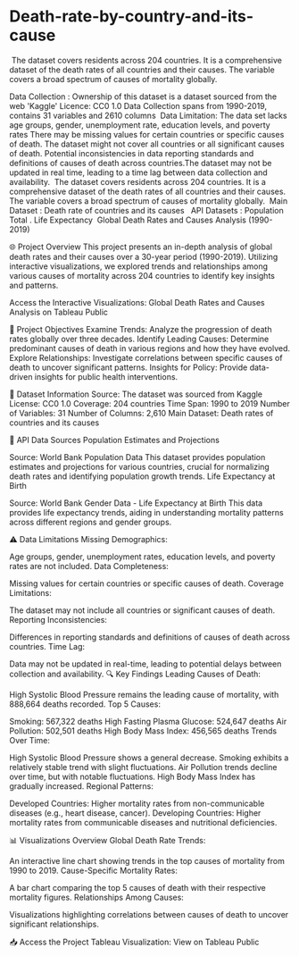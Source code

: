 # Death-rate-by-country-and-its-cause
​ The dataset covers residents across 204 countries. It is a comprehensive dataset of the death rates of all countries and their causes. The variable covers a broad spectrum of causes of mortality globally.​

Data Collection :​
Ownership of this dataset is a dataset sourced from the web 'Kaggle'​
Licence: CC0 1.0​
Data Collection spans from 1990-2019, contains 31 variables and 2610 columns​
​
Data Limitation:​
The data set lacks age groups, gender, unemployment rate, education levels, and poverty rates​
There may be missing values for certain countries or specific causes of death.​
The dataset might not cover all countries or all significant causes of death.​
Potential inconsistencies in data reporting standards and definitions of causes of death across countries.​
The dataset may not be updated in real time, leading to a time lag between data collection and availability.​
​
​The dataset covers residents across 204 countries. It is a comprehensive dataset of the death rates of all countries and their causes. The variable covers a broad spectrum of causes of mortality globally.​
​
              Main Dataset     : Death rate of countries and its causes ​
​
    API Datasets      : Population Total​
.                               Life Expectancy ​
​
Global Death Rates and Causes Analysis (1990-2019)

🌐 Project Overview
This project presents an in-depth analysis of global death rates and their causes over a 30-year period (1990-2019). Utilizing interactive visualizations, we explored trends and relationships among various causes of mortality across 204 countries to identify key insights and patterns.

Access the Interactive Visualizations: Global Death Rates and Causes Analysis on Tableau Public

🎯 Project Objectives
Examine Trends: Analyze the progression of death rates globally over three decades.
Identify Leading Causes: Determine predominant causes of death in various regions and how they have evolved.
Explore Relationships: Investigate correlations between specific causes of death to uncover significant patterns.
Insights for Policy: Provide data-driven insights for public health interventions.

📂 Dataset Information
Source: The dataset was sourced from Kaggle
License: CC0 1.0
Coverage: 204 countries
Time Span: 1990 to 2019
Number of Variables: 31
Number of Columns: 2,610
Main Dataset: Death rates of countries and its causes

📡 API Data Sources
Population Estimates and Projections

Source: World Bank Population Data
This dataset provides population estimates and projections for various countries, crucial for normalizing death rates and identifying population growth trends.
Life Expectancy at Birth

Source: World Bank Gender Data - Life Expectancy at Birth
This data provides life expectancy trends, aiding in understanding mortality patterns across different regions and gender groups.

⚠️ Data Limitations
Missing Demographics:

Age groups, gender, unemployment rates, education levels, and poverty rates are not included.
Data Completeness:

Missing values for certain countries or specific causes of death.
Coverage Limitations:

The dataset may not include all countries or significant causes of death.
Reporting Inconsistencies:

Differences in reporting standards and definitions of causes of death across countries.
Time Lag:

Data may not be updated in real-time, leading to potential delays between collection and availability.
🔍 Key Findings
Leading Causes of Death:

High Systolic Blood Pressure remains the leading cause of mortality, with 888,664 deaths recorded.
Top 5 Causes:

Smoking: 567,322 deaths
High Fasting Plasma Glucose: 524,647 deaths
Air Pollution: 502,501 deaths
High Body Mass Index: 456,565 deaths
Trends Over Time:

High Systolic Blood Pressure shows a general decrease.
Smoking exhibits a relatively stable trend with slight fluctuations.
Air Pollution trends decline over time, but with notable fluctuations.
High Body Mass Index has gradually increased.
Regional Patterns:

Developed Countries: Higher mortality rates from non-communicable diseases (e.g., heart disease, cancer).
Developing Countries: Higher mortality rates from communicable diseases and nutritional deficiencies.

📊 Visualizations Overview
Global Death Rate Trends:

An interactive line chart showing trends in the top causes of mortality from 1990 to 2019.
Cause-Specific Mortality Rates:

A bar chart comparing the top 5 causes of death with their respective mortality figures.
Relationships Among Causes:

Visualizations highlighting correlations between causes of death to uncover significant relationships.

📥 Access the Project
Tableau Visualization: View on Tableau Public
[
](https://public.tableau.com/app/profile/milica.kikovic/viz/DeathrateofcountriesanditscausesEDAMilicaKikovic/Story1)
